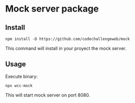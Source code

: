 # Mock server package

## Install

`npm install -D https://github.com/codechallengeweb/mock`

This command will install in your proyect the mock server.

## Usage

Execute binary:

`npx wcc-mock`


This will start mock server on port 8080.